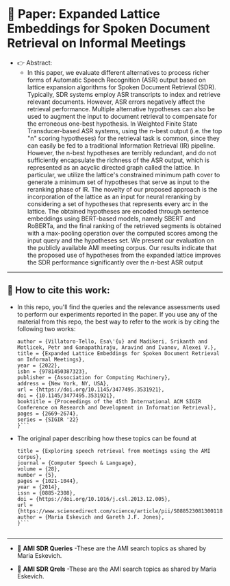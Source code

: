 
# :page_facing_up: **Paper: Expanded Lattice Embeddings for Spoken Document Retrieval on Informal Meetings**

- :point_right: Abstract:
    - In this paper, we evaluate different alternatives to process richer forms of Automatic Speech Recognition (ASR) output based on lattice expansion algorithms for Spoken Document Retrieval (SDR). Typically, SDR systems employ ASR transcripts to index and retrieve relevant documents. However, ASR errors negatively affect the retrieval performance. Multiple alternative hypotheses can also be used to augment the input to document retrieval to compensate for the erroneous one-best hypothesis. In Weighted Finite State Transducer-based ASR systems, using the n-best output (i.e. the top "n" scoring hypotheses) for the retrieval task is common, since they can easily be fed to a traditional Information Retrieval (IR) pipeline. However, the n-best hypotheses are terribly redundant, and do not sufficiently encapsulate the richness of the ASR output, which is represented as an acyclic directed graph called the lattice. In particular, we utilize the lattice's constrained minimum path cover to generate a minimum set of hypotheses that serve as input to the reranking phase of IR. The novelty of our proposed approach is the incorporation of the lattice as an input for neural reranking by considering a set of hypotheses that represents every arc in the lattice. The obtained hypotheses are encoded through sentence embeddings using BERT-based models, namely SBERT and RoBERTa, and the final ranking of the retrieved segments is obtained with a max-pooling operation over the computed scores among the input query and the hypotheses set. We present our evaluation on the publicly available AMI meeting corpus. Our results indicate that the proposed use of hypotheses from the expanded lattice improves the SDR performance significantly over the $n$-best ASR output

---
## :notebook: How to cite this work:

  - In this repo, you'll find the queries and the relevance assessments used to perform our experiments reported in the paper. If you use any of the material from this repo, the best way to refer to the work is by citing the following two works:
    ```@inproceedings{10.1145/3477495.3531921,
    author = {Villatoro-Tello, Esa\'{u} and Madikeri, Srikanth and Motlicek, Petr and Ganapathiraju, Aravind and Ivanov, Alexei V.},
    title = {Expanded Lattice Embeddings for Spoken Document Retrieval on Informal Meetings},
    year = {2022},
    isbn = {9781450387323},
    publisher = {Association for Computing Machinery},
    address = {New York, NY, USA},
    url = {https://doi.org/10.1145/3477495.3531921},
    doi = {10.1145/3477495.3531921},
    booktitle = {Proceedings of the 45th International ACM SIGIR Conference on Research and Development in Information Retrieval},
    pages = {2669–2674},
    series = {SIGIR '22}
    }```
    
  - The original paper describing how these topics can be found at
    
    ```@article{ESKEVICH20141021,
    title = {Exploring speech retrieval from meetings using the AMI corpus},
    journal = {Computer Speech & Language},
    volume = {28},
    number = {5},
    pages = {1021-1044},
    year = {2014},
    issn = {0885-2308},
    doi = {https://doi.org/10.1016/j.csl.2013.12.005},
    url = {https://www.sciencedirect.com/science/article/pii/S0885230813001186},
    author = {Maria Eskevich and Gareth J.F. Jones},
    }```
  

---

- :file_folder: **AMI SDR Queries**
  -These are the AMI search topics as shared by Maria Eskevich. 
  
- :file_folder: **AMI SDR Qrels**
  -These are the AMI search topics as shared by Maria Eskevich. 
